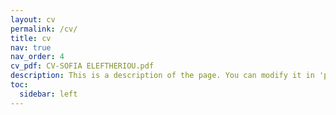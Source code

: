 ```yaml
---
layout: cv
permalink: /cv/
title: cv
nav: true
nav_order: 4
cv_pdf: CV-SOFIA ELEFTHERIOU.pdf
description: This is a description of the page. You can modify it in 'pages/_cv.md'. You can also change or remove the top pdf download button.
toc:
  sidebar: left
---
```

